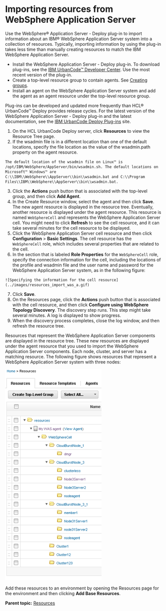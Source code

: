 # Importing resources from WebSphere Application Server

Use the WebSphere® Application Server - Deploy plug-in to import information about an IBM® WebSphere Application Server system into a collection of resources. Typically, importing information by using the plug-in takes less time than manually creating resources to match the IBM WebSphere Application Server.

-   Install the WebSphere Application Server - Deploy plug-in. To download plug-ins, see the [IBM UrbanCode™ Developer Center](https://developer.ibm.com/urbancode/plugins/ibm-urbancode-deploy/). Use the most recent version of the plug-in.
-   Create a top-level resource group to contain agents. See [Creating groups](resources_createGroup.md).
-   Install an agent on the WebSphere Application Server system and add the agent as an agent resource under the top-level resource group.

Plug-ins can be developed and updated more frequently than HCL® UrbanCode™ Deploy provides release cycles. For the latest version of the WebSphere Application Server - Deploy plug-in and the latest documentation, see the [IBM UrbanCode Deploy Plug-ins](https://developer.ibm.com/urbancode/plugins/ibm-urbancode-deploy) site.

1.   On the HCL UrbanCode Deploy server, click **Resources** to view the Resource Tree page. 
2.   If the wsadmin file is in a different location than one of the default locations, specify the file location as the value of the wsadmin.path property on the agent resource. 

    The default location of the wsadmin file on Linux™ is /opt/IBM/WebSphere/AppServer/bin/wsadmin.sh. The default locations on Microsoft™ Windows™ are C:\\IBM\\WebSphere\\AppServer\\bin\\wsadmin.bat and C:\\Program Files\\IBM\\WebSphere\\AppServer\\bin\\wsadmin.bat.

3.   Click the **Actions** push button that is associated with the top-level group, and then click **Add Agent**. 
4.   In the Create Resource window, select the agent and then click **Save**. The new agent resource is displayed in the resource tree. Eventually, another resource is displayed under the agent resource. This resource is named `WebSphereCell` and represents the WebSphere Application Server cell. You might need to click **Refresh** to see the cell resource, and it can take several minutes for the cell resource to be displayed.
5.   Click the WebSphere Application Server cell resource and then click **Configuration** \> **Basic Settings**. The cell resource has the `WebSphereCell` role, which includes several properties that are related to the cell.
6.   In the section that is labeled **Role Properties** for the `WebSphereCell` role, specify the connection information for the cell, including the locations of the profile and wsadmin file and the user name and password for the WebSphere Application Server system, as in the following figure: 

    ![Specifying the information for the cell resource](../images/resources_import_was_a.gif)

7.   Click **Save**. 
8.   On the Resources page, click the **Actions** push button that is associated with the cell resource, and then click **Configure using WebSphere Topology Discovery**. The discovery step runs. This step might take several minutes. A log is displayed to show progress.
9.   When the discovery process completes, close the log window, and then refresh the resource tree. 

Resources that represent the WebSphere Application Server components are displayed in the resource tree. These new resources are displayed under the agent resource that you used to import the WebSphere Application Server components. Each node, cluster, and server has a matching resource. The following figure shows resources that represent a WebSphere Application Server system with three nodes:

![Resources that represent the components of a WebSphere Application Server system, under the agent in the resource tree](../images/resources_import_was_c.gif)

Add these resources to an environment by opening the Resources page for the environment and then clicking **Add Base Resources**.

**Parent topic:** [Resources](../topics/resources_ch.md)

